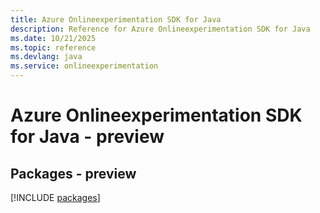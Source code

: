 ```yaml
---
title: Azure Onlineexperimentation SDK for Java
description: Reference for Azure Onlineexperimentation SDK for Java
ms.date: 10/21/2025
ms.topic: reference
ms.devlang: java
ms.service: onlineexperimentation
---
```

# Azure Onlineexperimentation SDK for Java - preview
## Packages - preview
[!INCLUDE [packages](onlineexperimentation-index.md)]